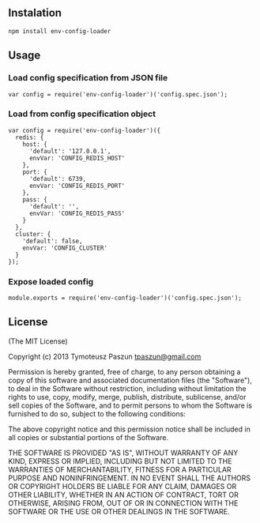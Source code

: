 ## Instalation

    npm install env-config-loader

## Usage

### Load config specification from JSON file

    var config = require('env-config-loader')('config.spec.json');

### Load from config specification object

    var config = require('env-config-loader')({
      redis: {
        host: {
          'default': '127.0.0.1',
          envVar: 'CONFIG_REDIS_HOST'
        },
        port: {
          'default': 6739,
          envVar: 'CONFIG_REDIS_PORT'
        },
        pass: {
          'default': '',
          envVar: 'CONFIG_REDIS_PASS'
        }
      },
      cluster: {
        'default': false,
        envVar: 'CONFIG_CLUSTER'
      }
    });

### Expose loaded config

    module.exports = require('env-config-loader')('config.spec.json');

## License

(The MIT License)

Copyright (c) 2013 Tymoteusz Paszun <tpaszun@gmail.com>

Permission is hereby granted, free of charge, to any person obtaining a copy
of this software and associated documentation files (the "Software"), to deal
in the Software without restriction, including without limitation the rights
to use, copy, modify, merge, publish, distribute, sublicense, and/or sell
copies of the Software, and to permit persons to whom the Software is
furnished to do so, subject to the following conditions:

The above copyright notice and this permission notice shall be included in
all copies or substantial portions of the Software.

THE SOFTWARE IS PROVIDED "AS IS", WITHOUT WARRANTY OF ANY KIND, EXPRESS OR
IMPLIED, INCLUDING BUT NOT LIMITED TO THE WARRANTIES OF MERCHANTABILITY,
FITNESS FOR A PARTICULAR PURPOSE AND NONINFRINGEMENT. IN NO EVENT SHALL THE
AUTHORS OR COPYRIGHT HOLDERS BE LIABLE FOR ANY CLAIM, DAMAGES OR OTHER
LIABILITY, WHETHER IN AN ACTION OF CONTRACT, TORT OR OTHERWISE, ARISING FROM,
OUT OF OR IN CONNECTION WITH THE SOFTWARE OR THE USE OR OTHER DEALINGS IN
THE SOFTWARE.
